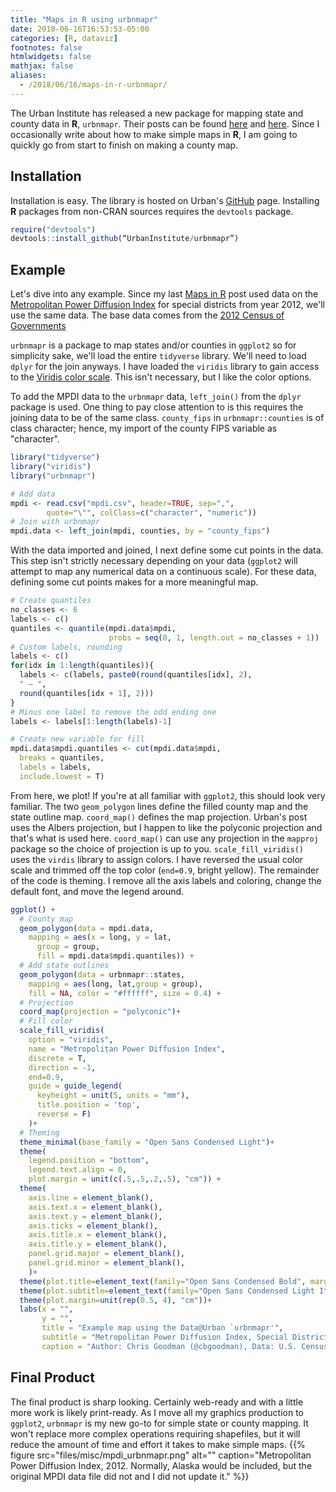 ```yaml
---
title: "Maps in R using urbnmapr"
date: 2018-06-16T16:53:53-05:00
categories: [R, dataviz]
footnotes: false
htmlwidgets: false
mathjax: false
aliases:
  - /2018/06/16/maps-in-r-urbnmapr/
---
```


The Urban Institute has released a new package for mapping state and county data in **R**, `urbnmapr`. Their posts can be found [here](https://medium.com/@urban_institute/how-to-create-state-and-county-maps-easily-in-r-577d29300bb2) and
[here](https://ui-research.github.io/r-at-urban/mapping.html). Since I occasionally write about how to make simple maps in **R**, I am going to quickly go from start to finish on making a county map.
<!--more-->

## Installation
Installation is easy. The library is hosted on Urban's [GitHub](https://github.com/UrbanInstitute/urbnmapr) page. Installing **R** packages from non-CRAN sources requires the `devtools` package.
```R
require("devtools")
devtools::install_github(“UrbanInstitute/urbnmapr”)
```

## Example
Let's dive into any example. Since my last [Maps in R](https://www.cgoodman.com/2017/02/14/maps-in-library%28maps%29-updated/) post used data on the [Metropolitan Power Diffusion Index](http://www.metrostudies.pitt.edu/Projects/Metropolitan-Power-Diffusion-Index) for special districts from year 2012, we'll use the same data. The base data comes from the [2012 Census of Governments](http://www.census.gov/govs/cog/)

`urbnmapr` is a package to map states and/or counties in `ggplot2` so for simplicity sake, we'll load the entire `tidyverse` library. We'll need to load `dplyr` for the join anyways. I have loaded the `viridis` library to gain access to the [Viridis color scale](https://cran.r-project.org/web/packages/viridis/vignettes/intro-to-viridis.html). This isn't necessary, but I like the color options.

To add the MPDI data to the `urbnmapr` data, `left_join()` from the `dplyr` package is used. One thing to pay close attention to is this requires the joining data to be of the same class. `county_fips` in `urbnmapr::counties` is of class character; hence, my import of the county FIPS variable as "character".

<!---required packages and data import--->
```R
library("tidyverse")
library("viridis")
library("urbnmapr")

# Add data
mpdi <- read.csv("mpdi.csv", header=TRUE, sep=",",
        quote="\"", colClass=c("character", "numeric"))
# Join with urbnmapr
mpdi.data <- left_join(mpdi, counties, by = "county_fips")
```

With the data imported and joined, I next define some cut points in the data. This step isn't strictly necessary depending on your data (`ggplot2` will attempt to map any numerical data on a continuous scale). For these data, defining some cut points makes for a more meaningful map.

<!---create quantiles--->
```R
# Create quantiles
no_classes <- 6
labels <- c()
quantiles <- quantile(mpdi.data$mpdi,
                      probs = seq(0, 1, length.out = no_classes + 1))
# Custom labels, rounding
labels <- c()
for(idx in 1:length(quantiles)){
  labels <- c(labels, paste0(round(quantiles[idx], 2),
  " – ",
  round(quantiles[idx + 1], 2)))
}
# Minus one label to remove the odd ending one
labels <- labels[1:length(labels)-1]

# Create new variable for fill
mpdi.data$mpdi.quantiles <- cut(mpdi.data$mpdi,
  breaks = quantiles,
  labels = labels,
  include.lowest = T)
```

From here, we plot! If you're at all familiar with `ggplot2`, this should look very familiar. The two `geom_polygon` lines define the filled county map and the state outline map. `coord_map()` defines the map projection. Urban's post uses the Albers projection, but I happen to like the polyconic projection and that's what is used here. `coord_map()` can use any projection in the `mapproj` package so the choice of projection is up to you. `scale_fill_viridis()` uses the `virdis` library to assign colors. I have reversed the usual color scale and trimmed off the top color (`end=0.9`, bright yellow). The remainder of the code is theming. I remove all the axis labels and coloring, change the default font, and move the legend around.  

<!---plot!--->
```R
ggplot() +
  # County map
  geom_polygon(data = mpdi.data,
    mapping = aes(x = long, y = lat,
      group = group,
      fill = mpdi.data$mpdi.quantiles)) +
  # Add state outlines
  geom_polygon(data = urbnmapr::states,
    mapping = aes(long, lat,group = group),
    fill = NA, color = "#ffffff", size = 0.4) +
  # Projection
  coord_map(projection = "polyconic")+
  # Fill color
  scale_fill_viridis(
    option = "viridis",
    name = "Metropolitan Power Diffusion Index",
    discrete = T,
    direction = -1,
    end=0.9,
    guide = guide_legend(
      keyheight = unit(5, units = "mm"),
      title.position = 'top',
      reverse = F)
    )+
  # Theming
  theme_minimal(base_family = "Open Sans Condensed Light")+
  theme(
    legend.position = "bottom",
    legend.text.align = 0,
    plot.margin = unit(c(.5,.5,.2,.5), "cm")) +
  theme(
    axis.line = element_blank(),
    axis.text.x = element_blank(),
    axis.text.y = element_blank(),
    axis.ticks = element_blank(),
    axis.title.x = element_blank(),
    axis.title.y = element_blank(),
    panel.grid.major = element_blank(),
    panel.grid.minor = element_blank(),
    )+
  theme(plot.title=element_text(family="Open Sans Condensed Bold", margin=margin(b=15)))+
  theme(plot.subtitle=element_text(family="Open Sans Condensed Light Italic"))+
  theme(plot.margin=unit(rep(0.5, 4), "cm"))+
  labs(x = "",
       y = "",
       title = "Example map using the Data@Urban `urbnmapr'",
       subtitle = "Metropolitan Power Diffusion Index, Special Districts 2012",
       caption = "Author: Chris Goodman (@cbgoodman), Data: U.S. Census Bureau Census of Governments")
```

## Final Product
The final product is sharp looking. Certainly web-ready and with a little more work is likely print-ready. As I move all my graphics production to `ggplot2`, `urbnmapr` is my new go-to for simple state or county mapping. It won't replace more complex operations requiring shapefiles, but it will reduce the amount of time and effort it takes to make simple maps.
{{% figure src="files/misc/mpdi_urbnmapr.png" alt="" caption="Metropolitan Power Diffusion Index, 2012. Normally, Alaska would be included, but the original MPDI data file did not and I did not update it." %}}
